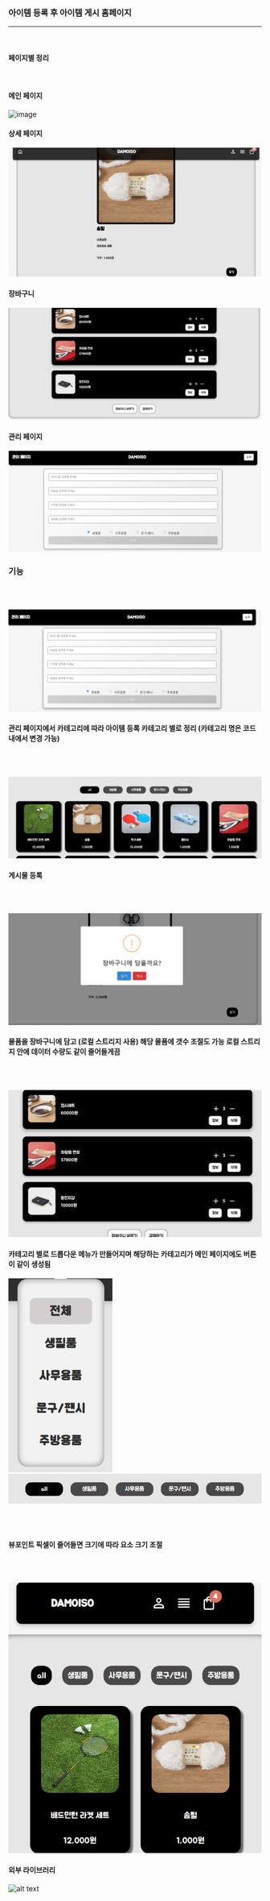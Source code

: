 ### 아이템 등록 후 아이템 게시 홈페이지

<hr/>

<br>

#### 페이지별 정리

<br>

#### 메인 페이지

<img src = "../image/image-1.png" width = "600px" height = "400px"  alt = "image"></img>

#### 상세 페이지

![alt text](image-8.png)

#### 장바구니

![alt text](image-9.png)

#### 관리 페이지

![alt text](image-10.png)

### **기능**

<br><br>

![alt text](image.png)

#### 관리 페이지에서 카테고리에 따라 아이템 등록 카테고리 별로 정리 (카테고리 명은 코드 내에서 변경 가능)

<br><br>

![alt text](image-1.png)

#### 게시물 등록

<br><br>

![alt text](image-2.png)

#### 물품을 장바구니에 담고 (로컬 스트리지 사용) 해당 물품에 갯수 조절도 가능 로컬 스트리지 안에 데이터 수량도 같이 줄어들게끔

<br><br>

![alt text](image-3.png)

#### 카테고리 별로 드롭다운 메뉴가 만들어지며 해당하는 카테고리가 메인 페이지에도 버튼이 같이 생성됨

![alt text](image-4.png)![alt text](image-5.png)

<br><br>

#### 뷰포인트 픽셀이 줄어들면 크기에 따라 요소 크기 조절

<br><br>

![alt text](image-6.png)

#### 외부 라이브러리

![alt text](link:https://sweetalert2.github.io/)
